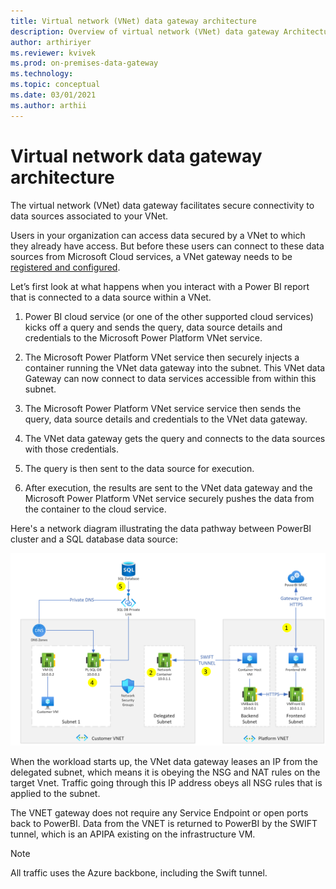 ```yaml
---
title: Virtual network (VNet) data gateway architecture
description: Overview of virtual network (VNet) data gateway Architecture.
author: arthiriyer
ms.reviewer: kvivek
ms.prod: on-premises-data-gateway
ms.technology:
ms.topic: conceptual
ms.date: 03/01/2021
ms.author: arthii
---
```


# Virtual network data gateway architecture 

The virtual network (VNet) data gateway facilitates secure connectivity to data sources associated to your VNet. 

Users in your organization can access data secured by a VNet to which they already have access. But before these users can connect to these data sources from Microsoft Cloud services, a VNet gateway needs to be [registered and configured](). 

Let’s first look at what happens when you interact with a Power BI report that is connected to a data source within a VNet.
1.	Power BI cloud service (or one of the other supported cloud services) kicks off a query and sends the query, data source details and credentials to the Microsoft Power Platform VNet service.

2.	The Microsoft Power Platform VNet service then securely injects a container running the VNet data gateway into the subnet. This VNet data Gateway can now connect to data services accessible from within this subnet.

3.	The Microsoft Power Platform VNet service service then sends the query, data source details and credentials to the VNet data gateway. 

4.	The VNet data gateway gets the query and connects to the data sources with those credentials.

5.	The query is then sent to the data source for execution.

6.	After execution, the results are sent to the VNet data gateway and the Microsoft Power Platform VNet service securely pushes the data from the container to the cloud service.
 
Here's a network diagram illustrating the data pathway between PowerBI cluster and a SQL database data source:

![Vnet data gateway architectur](media/vnet-architecture.png)

When the workload starts up, the VNet data gateway leases an IP from the delegated subnet, which means it is obeying the NSG and NAT rules on the target Vnet. Traffic going through this IP address obeys all NSG rules that is applied to the subnet.

The VNET gateway does not require any Service Endpoint or open ports back to PowerBI. Data from the VNET is returned to PowerBI by the SWIFT tunnel, which is an APIPA existing on the infrastructure VM. 

> [!NOTE]
> All traffic uses the Azure backbone, including the Swift tunnel.


